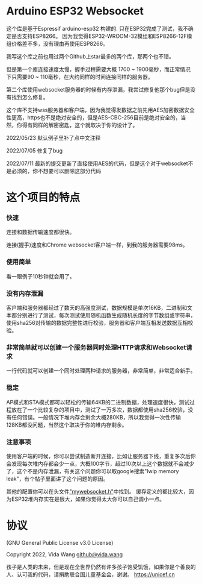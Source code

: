 # Arduino ESP32 Websocket
这个库是基于Espressif arduino-esp32 构建的.
只在ESP32完成了测试，我不确定是否支持ESP8266。
因为我觉得ESP32-WROOM-32模组和ESP8266-12F模组价格差不多，没有理由再使用ESP8266。

我写这个库之前也用过两个Github上star最多的两个库，那两个也不错。

但是第一个库连接速度太慢，握手过程需要大概 1700 ~ 1900毫秒，而正常情况下只需要90 ~ 110毫秒，在大约同样的时间连接同样的服务器。

第二个库使用websocket服务器的时候有内存泄漏，我尝试修复他那个bug但是没有找到怎么修复。

这个库不支持wss服务器和客户端，因为我觉得发数据之前先用AES加密数据安全性更高，https也不是绝对安全的，但是AES-CBC-256目前是绝对安全的，当然，你得有同样的解密密匙，这个就取决于你的设计了。

2022/05/23 默认例子里补了点中文注释

2022/07/05 修复了bug

2022/07/11 最新的提交更新了直接使用AES的代码，但是这个对于websocket不是必须的，你不想要可以删除这部分代码

# 这个项目的特点

### 快速
连接和数据传输速度都很快。

连接(握手)速度和Chrome websocket客户端一样，到我的服务器需要98ms。

### 使用简单
看一眼例子10秒钟就会用了。

### 没有内存泄漏
客户端和服务器都经过了数天的高强度测试，数据规模是单次16KB，二进制和文本都分别进行了测试，每次测试使用随机函数生成随机长度的字节数组或字符串，使用sha256对传输的数据完整性进行校验，服务器和客户端互相发送数据互相校验。

### 非常简单就可以创建一个服务器同时处理HTTP请求和Websocket请求
一行代码就可以创建一个同时处理两种请求的服务器，非常简单，非常适合新手。

### 稳定
AP模式和STA模式都可以轻松的传输64KB的二进制数据，处理速度很快，测试过程放在了一个比较复杂的项目中，测试了一万多次，数据都使用sha256校验，没有任何错误。一般情况下堆内存会剩余大概280KB，所以我觉得一次性传输128KB都没问题，当然这个取决于你的堆内存剩余。

### 注意事项
使用客户端的时候，你可以尝试制造断开连接，比如让服务器下线，重复多次后你会发现每次堆内存都会少一点，大概100字节，超过10次以上这个数据就不会减少了，这个不是内存泄漏，有关这个问题你可以取google搜索"lwip memory leak"，有个帖子里面讲了这个问题的原因。

其他的配置你可以在头文件["mywebsocket.h"](https://github.com/vidalouiswang/Arduino_ESP32_Websocket/blob/main/mywebsocket/mywebsocket.h)中找到。
缓存定义的都比较大，因为ESP32堆内存实在是很大，如果你觉得太大你可以自己调小一点。

# 协议
(GNU General Public License v3.0 License)

Copyright 2022, Vida Wang  <github@vida.wang>


孩子是人类的未来，但是现在全世界仍然有许多孩子饱受饥饿，如果你是个善良的人、认可我的代码，请捐助联合国儿童基金会，谢谢。
https://unicef.cn
